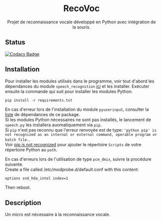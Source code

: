 <p align="center">

  <h1 align="center">RecoVoc</h1>

  <p align="center">
    Projet de reconnaissance vocale développé en Python avec intégration de la souris.
  </p>
</p>

## Status
[![Codacy Badge](https://api.codacy.com/project/badge/Grade/2cd632423fed43b3be7294659e4ab71e)](https://www.codacy.com/app/NicovincX2/Battleship?utm_source=github.com&utm_medium=referral&utm_content=NicovincX2/Battleship&utm_campaign=badger)

## Installation
Pour installer les modules utilisés dans le programme, voir tout d'abord les dépendances du module ```speech_recognition``` [ici](https://github.com/Uberi/speech_recognition#requirements) et les installer.
Exécuter ensuite la commande qui suit pour installer les modules Python.
```python
pip install -r requirements.txt
```
En cas d'erreur lors de l'installation du module ```pyuserinput```, consulter la [liste](https://github.com/SavinaRoja/PyUserInput#dependencies) de dépendances de ce package.  
Si les modules Python nécessaires ne sont pas installés, le lancement de ```speech.py``` les installera auomatiquement via ```pip```.  
Si ```pip``` n'est pas reconnu que l'erreur renvoyée est de type: ```'python pip' is not recognized as an internal or external command, operable program or batch file.```.  
Voir [pip is not recognized](https://github.com/Langoor2/PokemonGo-Map-FAQ/wiki/%27python---pip%27-is-not-recognized-as-an-internal-or-external-command,-operable-program-or-batch-file) pour ajouter le répertoire ```Scripts``` de votre répertoire Python au ```path```.  

En cas d'erreurs lors de l'utilisation de type ```pcm_dmix```, suivre la procédure suivante.  
Create a file called /etc/modprobe.d/default.conf with this content:
```
options snd_hda_intel index=1
```
Then reboot.

## Description
Un micro est nécessaire à la reconnaissance vocale.
